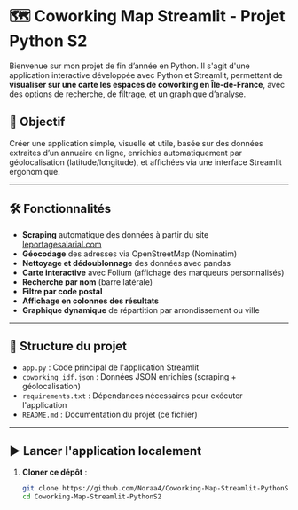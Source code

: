 # 🗺️ Coworking Map Streamlit - Projet Python S2

Bienvenue sur mon projet de fin d’année en Python. Il s'agit d'une application interactive développée avec Python et Streamlit, permettant de **visualiser sur une carte les espaces de coworking en Île-de-France**, avec des options de recherche, de filtrage, et un graphique d’analyse.

## 🎯 Objectif

Créer une application simple, visuelle et utile, basée sur des données extraites d’un annuaire en ligne, enrichies automatiquement par géolocalisation (latitude/longitude), et affichées via une interface Streamlit ergonomique.

---

## 🛠️ Fonctionnalités

- **Scraping** automatique des données à partir du site [leportagesalarial.com](https://www.leportagesalarial.com/coworking/)
- **Géocodage** des adresses via OpenStreetMap (Nominatim)
- **Nettoyage et dédoublonnage** des données avec pandas
- **Carte interactive** avec Folium (affichage des marqueurs personnalisés)
- **Recherche par nom** (barre latérale)
- **Filtre par code postal**
- **Affichage en colonnes des résultats**
- **Graphique dynamique** de répartition par arrondissement ou ville

---

## 📁 Structure du projet

- `app.py` : Code principal de l'application Streamlit
- `coworking_idf.json` : Données JSON enrichies (scraping + géolocalisation)
- `requirements.txt` : Dépendances nécessaires pour exécuter l'application
- `README.md` : Documentation du projet (ce fichier)

---

## ▶️ Lancer l'application localement

1. **Cloner ce dépôt** :
   ```bash
   git clone https://github.com/Noraa4/Coworking-Map-Streamlit-PythonS2.git
   cd Coworking-Map-Streamlit-PythonS2

